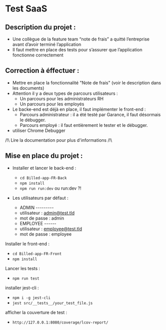 # Test SaaS

## Description du projet :

- Une collègue de la feature team “note de frais” a quitté l’entreprise avant d’avoir terminé l’application
- Il faut mettre en place des tests pour s’assurer que l’application fonctionne correctement

## Correction à éffectuer :

- Mettre en place la fonctionnalité "Note de frais" (voir le description dans les documents)
- Attention il y a deux types de parcours utilisateurs :
  - Un parcours pour les administrateurs RH
  - Un parcours pour les employés
- Le backe-end est déjà en place, il faut implémenter le front-end :
  - Parcours administrateur : il a été testé par Garance, il faut désormais le débugger.
  - Parcours employé : il faut entièrement le tester et le débugger.
- utiliser Chrome Debugger

/!\ Lire la documentation pour plus d'informations /!\

## Mise en place du projet :

- Installer et lancer le back-end :

  - `cd Billed-app-FR-Back`
  - `npm install`
  - `npm run run:dev` ou run:dev ?!

- Les utilisateurs par défaut :
  - ADMIN ---------
  - utilisateur : admin@test.tld
  - mot de passe : admin
  - EMPLOYEE ------
  - utilisateur : employee@test.tld
  - mot de passe : employee

Installer le front-end :

- `cd Billed-app-FR-Front`
- `npm install`

Lancer les tests :

- `npm run test`

installer jest-cli :

- `npm i -g jest-cli`
- `jest src/__tests__/your_test_file.js`

afficher la couverture de test :

- `http://127.0.0.1:8080/coverage/lcov-report/`

